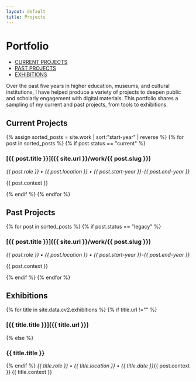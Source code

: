 ```yaml
---
layout: default
title: Projects
---
```

# Portfolio

<div class="tabsWrapper clear" id="t0">
<ul class="tabs">
    <li>
        <a href="#current-projects">CURRENT PROJECTS</a></li>
    <li>
        <a href="#past-projects">PAST PROJECTS</a></li>
      <li>
        <a href="#past-projects">EXHIBITIONS</a></li>
</ul>
</div>

Over the past five years in higher education, museums, and cultural institutions, I have helped produce a variety of projects to deepen public and scholarly engagement with digital materials. This portfolio shares a sampling of my current and past projects, from tools to exhibitions.

## Current Projects 

{% assign sorted_posts = site.work | sort:"start-year" | reverse %}
{% for post in sorted_posts %}
{% if post.status == "current" %}
### [{{ post.title }}]({{ site.url }}/work/{{ post.slug }}) 
*{{ post.role }} • {{ post.location }} • {{ post.start-year }}-{{ post.end-year }}*

{{ post.context }}


{% endif %}
{% endfor %}

## Past Projects

{% for post in sorted_posts %}
{% if post.status == "legacy" %}
### [{{ post.title }}]({{ site.url }}/work/{{ post.slug }}) 
*{{ post.role }} • {{ post.location }} • {{ post.start-year }}-{{ post.end-year }}*

{{ post.context }}

{% endif %}
{% endfor %}

## Exhibitions
<!-- Exhibitions-->
<div class="clear">

{% for title in site.data.cv2.exhibitions %}
{% if title.url !="" %}
### [{{ title.title }}]({{ title.url }}) 
{% else %}
### {{ title.title }} 
{% endif %}
*{{ title.role }} • {{ title.location }} • {{ title.date }}*{{ post.context }}
{{ title.context }}
